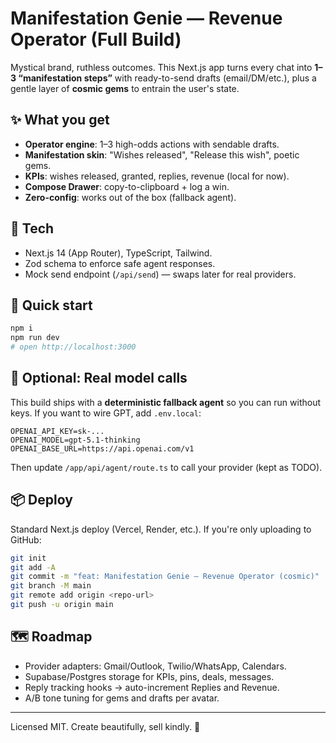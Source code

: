 # Manifestation Genie — Revenue Operator (Full Build)

Mystical brand, ruthless outcomes. This Next.js app turns every chat into **1–3 “manifestation steps”** with ready-to-send drafts (email/DM/etc.), plus a gentle layer of **cosmic gems** to entrain the user's state.

## ✨ What you get
- **Operator engine**: 1–3 high-odds actions with sendable drafts.
- **Manifestation skin**: "Wishes released", "Release this wish", poetic gems.
- **KPIs**: wishes released, granted, replies, revenue (local for now).
- **Compose Drawer**: copy-to-clipboard + log a win.
- **Zero-config**: works out of the box (fallback agent).

## 🧱 Tech
- Next.js 14 (App Router), TypeScript, Tailwind.
- Zod schema to enforce safe agent responses.
- Mock send endpoint (`/api/send`) — swaps later for real providers.

## 🚀 Quick start
```bash
npm i
npm run dev
# open http://localhost:3000
```

## 🔐 Optional: Real model calls
This build ships with a **deterministic fallback agent** so you can run without keys. If you want to wire GPT, add `.env.local`:

```
OPENAI_API_KEY=sk-...
OPENAI_MODEL=gpt-5.1-thinking
OPENAI_BASE_URL=https://api.openai.com/v1
```

Then update `/app/api/agent/route.ts` to call your provider (kept as TODO).

## 📦 Deploy
Standard Next.js deploy (Vercel, Render, etc.).
If you're only uploading to GitHub:
```bash
git init
git add -A
git commit -m "feat: Manifestation Genie — Revenue Operator (cosmic)"
git branch -M main
git remote add origin <repo-url>
git push -u origin main
```

## 🗺️ Roadmap
- Provider adapters: Gmail/Outlook, Twilio/WhatsApp, Calendars.
- Supabase/Postgres storage for KPIs, pins, deals, messages.
- Reply tracking hooks → auto-increment Replies and Revenue.
- A/B tone tuning for gems and drafts per avatar.

---

Licensed MIT. Create beautifully, sell kindly. 🌙
